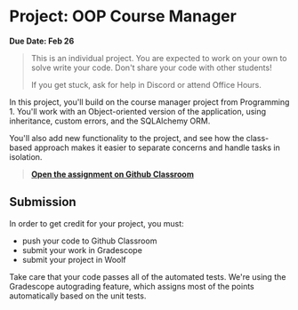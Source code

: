 # Project: OOP Course Manager

**Due Date: Feb 26**

> This is an individual project. You are expected to work on your own to solve
> write your code. Don't share your code with other students!
>
> If you get stuck, ask for help in Discord or attend Office Hours.

In this project, you'll build on the course manager project from Programming 1. You'll work with an Object-oriented version of the application, using inheritance, custom errors, and the SQLAlchemy ORM.

You'll also add new functionality to the project, and see how the class-based approach makes it easier to separate concerns
and handle tasks in isolation.

> **[Open the assignment on Github Classroom](https://classroom.github.com/a/yVeth_BI)**

## Submission

In order to get credit for your project, you must:

- push your code to Github Classroom
- submit your work in Gradescope
- submit your project in Woolf

Take care that your code passes all of the automated tests. We're using the Gradescope autograding feature, which assigns most of the points automatically based on the unit tests.

